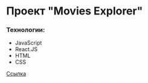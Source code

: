 # Проект "Movies Explorer"
### Технологии:

- JavaScript
- React.JS
- HTML
- CSS


[Ссылка](https://findmovies.nomoredomains.xyz)

